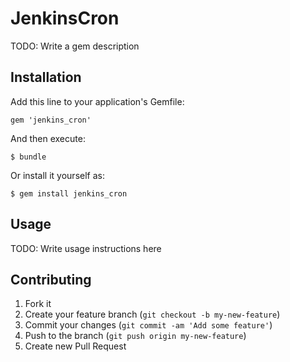 # JenkinsCron

TODO: Write a gem description

## Installation

Add this line to your application's Gemfile:

    gem 'jenkins_cron'

And then execute:

    $ bundle

Or install it yourself as:

    $ gem install jenkins_cron

## Usage

TODO: Write usage instructions here

## Contributing

1. Fork it
2. Create your feature branch (`git checkout -b my-new-feature`)
3. Commit your changes (`git commit -am 'Add some feature'`)
4. Push to the branch (`git push origin my-new-feature`)
5. Create new Pull Request
